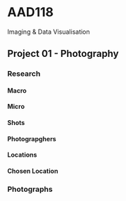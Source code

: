 # AAD118
Imaging &amp; Data Visualisation


## Project 01 - Photography
### Research

#### Macro

#### Micro

#### Shots

#### Photograpghers

#### Locations

#### Chosen Location

### Photographs 
